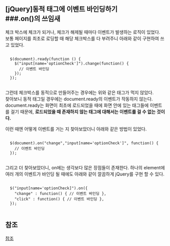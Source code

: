## [jQuery]동적 태그에 이벤트 바인딩하기 <br /> ###.on()의 쓰임새

체크 박스에 체크가 되거나, 체크가 해제될 때마다 이벤트가 발생하는 로직이 있었다. <br />
보통 페이지를 최초로 로딩할 때 해당 체크박스를 다 부려주니 아래와 같이 구현하여 쓰고 있었다. <br />

```jquery

  $(document).ready(function () {
    $("input[name='optionCheck']").change(function() {
      // 이벤트 바인딩
    });
  });
  
```

그런데 체크박스를 동적으로 만들어주는 경우에는 위와 같은 태그가 먹지 않았다. <br />
찾아보니 동적 태그일 경우에는 document.ready의 이벤트가 작동하지 않는다. <br />
document.ready는 화면이 최초에 로드되었을 때에 화면 안에 있는 태그들에 이벤트를 걸기 때문에, **로드되었을 때 존재하지 않는 태그에 대해서는 이벤트를 걸 수 없는 것이다.** <br />

이런 때엔 어떻게 이벤트를 거는 지 찾아보았더니 아래와 같은 방법이 있었다.

```jquery
  
  $(document).on("change","input[name='optionCheck']", function() {
    // 이벤트 바인딩
  });
  
```  
그리고 더 찾아보았더니, on에는 생각보다 많은 장점들이 존재한다. 하나의 element에 여러 개의 이벤트가 바인딩 될 때에도 아래와 같이 깔끔하게 jQuery를 구현 할 수 있다.

```jquery
  
  $("input[name='optionCheck]").on({
    "change" : function() { // 이벤트 바인딩 },
    "click" : function() { // 이벤트 바인딩 },
  });
  
```

## 참조
[참조](https://brunch.co.kr/@ourlove/98)
